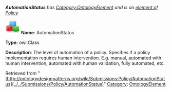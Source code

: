 ___AutomationStatus__ has [Category:OntologyElement](../../Category/OntologyElement "Category:OntologyElement") and is an [element of](../../Property/ElementOf "Property:ElementOf") [Policy](../../Submissions/Policy "Submissions:Policy")_


  




[![Class](../../images/thumb/2/27/Class.gif/45px-Class.gif)](../../Image/Class.gif "Class")
__Name__: AutomationStatus 


__Type:__ owl:Class 


__Description__: The level of automation of a policy. Specifies if a policy implementation requires human intervention. E.g. manual, automated with human intervention, automated with human validation, fully automated, etc. 





Retrieved from "[http://ontologydesignpatterns.org/wiki/Submissions:Policy/AutomationStatus](../../Submissions/Policy/AutomationStatus)"
 [Category](http://ontologydesignpatterns.org/wiki/Special:Categories "Special:Categories"): [OntologyElement](../../Category/OntologyElement "Category:OntologyElement")